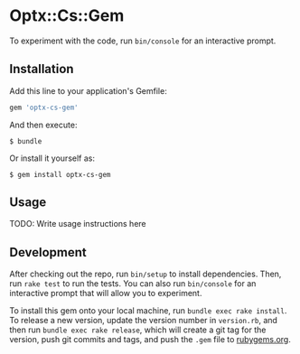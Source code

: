 # Optx::Cs::Gem

To experiment with the code, run `bin/console` for an interactive prompt.


## Installation

Add this line to your application's Gemfile:

```ruby
gem 'optx-cs-gem'
```

And then execute:

    $ bundle

Or install it yourself as:

    $ gem install optx-cs-gem

## Usage

TODO: Write usage instructions here

## Development

After checking out the repo, run `bin/setup` to install dependencies. Then, run `rake test` to run the tests. You can also run `bin/console` for an interactive prompt that will allow you to experiment.

To install this gem onto your local machine, run `bundle exec rake install`. To release a new version, update the version number in `version.rb`, and then run `bundle exec rake release`, which will create a git tag for the version, push git commits and tags, and push the `.gem` file to [rubygems.org](https://rubygems.org).


